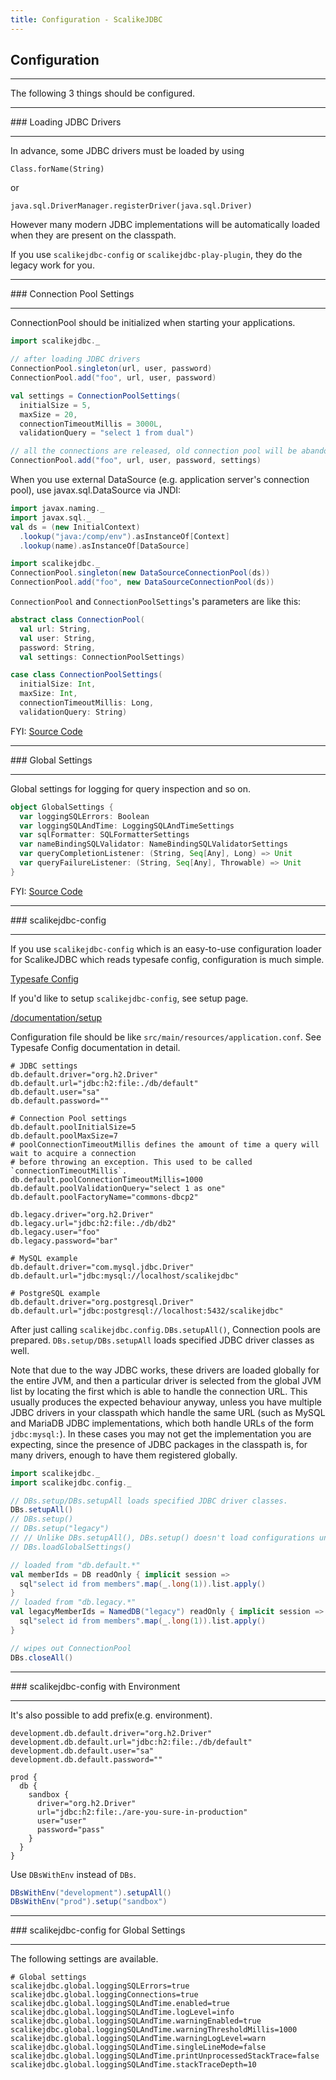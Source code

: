 ```yaml
---
title: Configuration - ScalikeJDBC
---
```


## Configuration

<hr/>
The following 3 things should be configured.

<hr/>
### Loading JDBC Drivers
<hr/>

In advance, some JDBC drivers must be loaded by using

```
Class.forName(String)
```

or

```
java.sql.DriverManager.registerDriver(java.sql.Driver)
```

However many modern JDBC implementations will be automatically loaded when they are present on the classpath.

If you use `scalikejdbc-config` or `scalikejdbc-play-plugin`, they do the legacy work for you.

<hr/>
### Connection Pool Settings
<hr/>

ConnectionPool should be initialized when starting your applications.

```scala
import scalikejdbc._

// after loading JDBC drivers
ConnectionPool.singleton(url, user, password)
ConnectionPool.add("foo", url, user, password)

val settings = ConnectionPoolSettings(
  initialSize = 5,
  maxSize = 20,
  connectionTimeoutMillis = 3000L,
  validationQuery = "select 1 from dual")

// all the connections are released, old connection pool will be abandoned
ConnectionPool.add("foo", url, user, password, settings)
```

When you use external DataSource (e.g. application server's connection pool), use javax.sql.DataSource via JNDI:

```scala
import javax.naming._
import javax.sql._
val ds = (new InitialContext)
  .lookup("java:/comp/env").asInstanceOf[Context]
  .lookup(name).asInstanceOf[DataSource]

import scalikejdbc._
ConnectionPool.singleton(new DataSourceConnectionPool(ds))
ConnectionPool.add("foo", new DataSourceConnectionPool(ds))
```

`ConnectionPool` and `ConnectionPoolSettings`'s parameters are like this:

```scala
abstract class ConnectionPool(
  val url: String,
  val user: String,
  password: String,
  val settings: ConnectionPoolSettings)
```

```scala
case class ConnectionPoolSettings(
  initialSize: Int,
  maxSize: Int,
  connectionTimeoutMillis: Long,
  validationQuery: String)
```

FYI: [Source Code](https://github.com/scalikejdbc/scalikejdbc/blob/master/scalikejdbc-core/src/main/scala/scalikejdbc/ConnectionPool.scala)


<hr/>
### Global Settings
<hr/>

Global settings for logging for query inspection and so on.

```scala
object GlobalSettings {
  var loggingSQLErrors: Boolean
  var loggingSQLAndTime: LoggingSQLAndTimeSettings
  var sqlFormatter: SQLFormatterSettings
  var nameBindingSQLValidator: NameBindingSQLValidatorSettings
  var queryCompletionListener: (String, Seq[Any], Long) => Unit
  var queryFailureListener: (String, Seq[Any], Throwable) => Unit
}
```

FYI: [Source Code](https://github.com/scalikejdbc/scalikejdbc/blob/master/scalikejdbc-core/src/main/scala/scalikejdbc/GlobalSettings.scala)

<hr/>
### scalikejdbc-config
<hr/>

If you use `scalikejdbc-config` which is an easy-to-use configuration loader for ScalikeJDBC which reads typesafe config, configuration is much simple.

[Typesafe Config](https://github.com/lightbend/config)

If you'd like to setup `scalikejdbc-config`, see setup page.

[/documentation/setup](/documentation/setup.html)

Configuration file should be like `src/main/resources/application.conf`. See Typesafe Config documentation in detail.

```
# JDBC settings
db.default.driver="org.h2.Driver"
db.default.url="jdbc:h2:file:./db/default"
db.default.user="sa"
db.default.password=""

# Connection Pool settings
db.default.poolInitialSize=5
db.default.poolMaxSize=7
# poolConnectionTimeoutMillis defines the amount of time a query will wait to acquire a connection
# before throwing an exception. This used to be called `connectionTimeoutMillis`. 
db.default.poolConnectionTimeoutMillis=1000
db.default.poolValidationQuery="select 1 as one"
db.default.poolFactoryName="commons-dbcp2"

db.legacy.driver="org.h2.Driver"
db.legacy.url="jdbc:h2:file:./db/db2"
db.legacy.user="foo"
db.legacy.password="bar"

# MySQL example
db.default.driver="com.mysql.jdbc.Driver"
db.default.url="jdbc:mysql://localhost/scalikejdbc"

# PostgreSQL example
db.default.driver="org.postgresql.Driver"
db.default.url="jdbc:postgresql://localhost:5432/scalikejdbc"
```

After just calling `scalikejdbc.config.DBs.setupAll()`, Connection pools are prepared. `DBs.setup/DBs.setupAll` loads specified JDBC driver classes as well. 

Note that due to the way JDBC works, these drivers are loaded globally for the entire JVM, and then a particular driver is selected from the global JVM list by locating the first which is able to handle the connection URL. This usually produces the expected behaviour anyway, unless you have multiple JDBC drivers in your classpath which handle the same URL (such as MySQL and MariaDB JDBC implementations, which both handle URLs of the form `jdbc:mysql:`). In these cases you may not get the implementation you are expecting, since the presence of JDBC packages in the classpath is, for many drivers, enough to have them registered globally.

```scala
import scalikejdbc._
import scalikejdbc.config._

// DBs.setup/DBs.setupAll loads specified JDBC driver classes.
DBs.setupAll()
// DBs.setup()
// DBs.setup("legacy")
// // Unlike DBs.setupAll(), DBs.setup() doesn't load configurations under global settings automatically
// DBs.loadGlobalSettings()

// loaded from "db.default.*"
val memberIds = DB readOnly { implicit session =>
  sql"select id from members".map(_.long(1)).list.apply()
}
// loaded from "db.legacy.*"
val legacyMemberIds = NamedDB("legacy") readOnly { implicit session =>
  sql"select id from members".map(_.long(1)).list.apply()
}

// wipes out ConnectionPool
DBs.closeAll()
```

<hr/>
### scalikejdbc-config with Environment
<hr/>

It's also possible to add prefix(e.g. environment).

```
development.db.default.driver="org.h2.Driver"
development.db.default.url="jdbc:h2:file:./db/default"
development.db.default.user="sa"
development.db.default.password=""

prod {
  db {
    sandbox {
      driver="org.h2.Driver"
      url="jdbc:h2:file:./are-you-sure-in-production"
      user="user"
      password="pass"
    }
  }
}
```

Use `DBsWithEnv` instead of `DBs`.

```scala
DBsWithEnv("development").setupAll()
DBsWithEnv("prod").setup("sandbox")
```

<hr/>
### scalikejdbc-config for Global Settings
<hr/>

The following settings are available.

```
# Global settings
scalikejdbc.global.loggingSQLErrors=true
scalikejdbc.global.loggingConnections=true
scalikejdbc.global.loggingSQLAndTime.enabled=true
scalikejdbc.global.loggingSQLAndTime.logLevel=info
scalikejdbc.global.loggingSQLAndTime.warningEnabled=true
scalikejdbc.global.loggingSQLAndTime.warningThresholdMillis=1000
scalikejdbc.global.loggingSQLAndTime.warningLogLevel=warn
scalikejdbc.global.loggingSQLAndTime.singleLineMode=false
scalikejdbc.global.loggingSQLAndTime.printUnprocessedStackTrace=false
scalikejdbc.global.loggingSQLAndTime.stackTraceDepth=10
```



